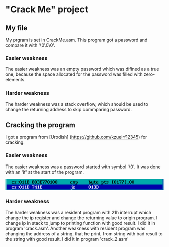 # "Crack Me" project

## My file

My prgram is set in CrackMe.asm. This program got a password and compare it with '\0\0\0'.

### Easier weakness

The easier weakness was an empty password which was difined as a true one, because the space allocated for the password was filled with zero-elements. 

### Harder weakness

The harder weakness was a stack overflow, which should be used to change the returning address to skip commparing password.

## Cracking the program

I got a program from [Urodish] (https://github.com/kzueirf12345) for cracking.

### Easier weakness

The easier weakness was a password started with symbol '\0'. It was done with an 'if' at the start of the program.

![alt text](EasierWeakness1.png)

### Harder weakness

The harder weakness was a resident program with 21h interrupt which change the ip register and change the returning value to origin program. I change ip in stack to jump to printing function with good result. I did it in program 'crack.asm'. Another weakness with resident program was changing the address of a string, that he print, from string with bad result to the string with good result. I did it in program 'crack_2.asm'
